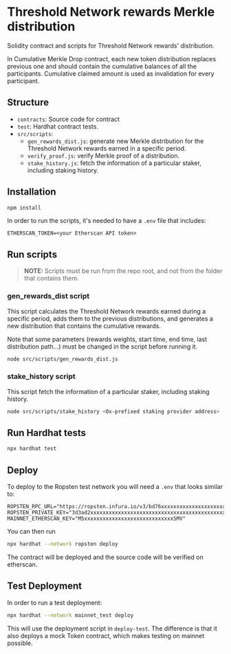 # Threshold Network rewards Merkle distribution

Solidity contract and scripts for Threshold Network rewards' distribution.

In Cumulative Merkle Drop contract, each new token distribution replaces previous one and should
contain the cumulative balances of all the participants. Cumulative claimed amount is used as
invalidation for every participant.

## Structure

- `contracts`: Source code for contract
- `test`: Hardhat contract tests.
- `src/scripts`:
  - `gen_rewards_dist.js`: generate new Merkle distribution for the Threshold Network rewards earned
    in a specific period.
  - `verify_proof.js`: verify Merkle proof of a distribution.
  - `stake_history.js`: fetch the information of a particular staker, including staking history.

## Installation

```bash
npm install
```

In order to run the scripts, it's needed to have a `.env` file that includes:

```
ETHERSCAN_TOKEN=<your Etherscan API token>
```

## Run scripts

> **NOTE:** Scripts must be run from the repo root, and not from the folder that contains them.

### gen_rewards_dist script

This script calculates the Threshold Network rewards earned during a specific period, adds them to
the previous distributions, and generates a new distribution that contains the cumulative rewards.

Note that some parameters (rewards weights, start time, end time, last distribution path...) must be
changed in the script before running it.

```bash
node src/scripts/gen_rewards_dist.js
```

### stake_history script

This script fetch the information of a particular staker, including staking history.

```bash
node src/scripts/stake_history <0x-prefixed staking provider address>
```

## Run Hardhat tests

```bash
npx hardhat test
```

## Deploy

To deploy to the Ropsten test network you will need a `.env` that looks similar to:

```
ROPSTEN_RPC_URL="https://ropsten.infura.io/v3/bd76xxxxxxxxxxxxxxxxxxxxxxxxxff0"
ROPSTEN_PRIVATE_KEY="3d3ad2xxxxxxxxxxxxxxxxxxxxxxxxxxxxxxxxxxxxxxxxxxxxxxxxxxxxxxxx87b"
MAINNET_ETHERSCAN_KEY="M5xxxxxxxxxxxxxxxxxxxxxxxxxxxxxSMV"
```

You can then run

```bash
npx hardhat --network ropsten deploy
```

The contract will be deployed and the source code will be verified on etherscan.

## Test Deployment

In order to run a test deployment:

```bash
npx hardhat --network mainnet_test deploy
```

This will use the deployment script in `deploy-test`.
The difference is that it also deploys a mock Token contract, which makes testing on mainnet possible.
